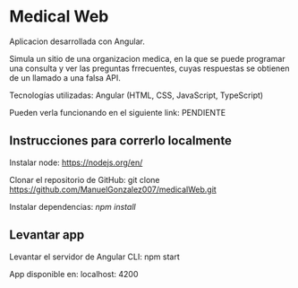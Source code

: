 # Medical Web

Aplicacion desarrollada con Angular.

Simula un sitio de una organizacion medica, en la que se puede programar una consulta y ver las preguntas frrecuentes, cuyas respuestas se obtienen de un llamado a una falsa API. 

Tecnologías utilizadas: Angular (HTML, CSS, JavaScript, TypeScript)

Pueden verla funcionando en el siguiente link: PENDIENTE

## Instrucciones para correrlo localmente

Instalar node: https://nodejs.org/en/

Clonar el repositorio de GitHub: git clone https://github.com/ManuelGonzalez007/medicalWeb.git

Instalar dependencias: *npm install*

## Levantar app

Levantar el servidor de Angular CLI: npm start

App disponible en: localhost: 4200
